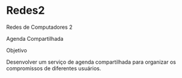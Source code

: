 # Redes2
Redes de Computadores 2

Agenda Compartilhada

Objetivo

Desenvolver um serviço de agenda compartilhada para organizar os compromissos de
diferentes usuários.
